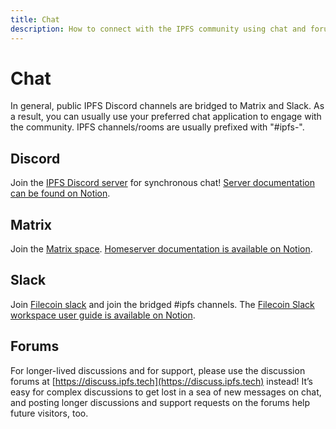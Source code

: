 ```yaml
---
title: Chat
description: How to connect with the IPFS community using chat and forums
---
```


# Chat

In general, public IPFS Discord channels are bridged to Matrix and Slack.  As a result, you can usually use your preferred chat application to engage with the community.  IPFS channels/rooms are usually prefixed with "#ipfs-".

## Discord

Join the [IPFS Discord server](https://discord.gg/ipfs) for synchronous chat! [Server documentation can be found on Notion](https://pl-strflt.notion.site/IPFS-Discord-Server-Documentation-85bbc451303a473bbf6846b01610e3c1).

## Matrix

Join the [Matrix space](https://matrix.to/#/#ipfs-space:ipfs.io). [Homeserver documentation is available on Notion](https://pl-strflt.notion.site/IPFS-Matrix-Homeserver-Documentation-31481e76843547b7ab5160a87eed2b9f).

## Slack

Join [Filecoin slack](https://filecoin.io/slack) and join the bridged #ipfs channels. The [Filecoin Slack workspace user guide is available on Notion](https://pl-strflt.notion.site/Filecoin-Slack-User-Guide-29072679986b4ccb8ad7b091097dd770).

## Forums

For longer-lived discussions and for support, please use the discussion forums at [https://discuss.ipfs.tech](https://discuss.ipfs.tech) instead! It’s easy for complex discussions to get lost in a sea of new messages on chat, and posting longer discussions and support requests on the forums help future visitors, too.
